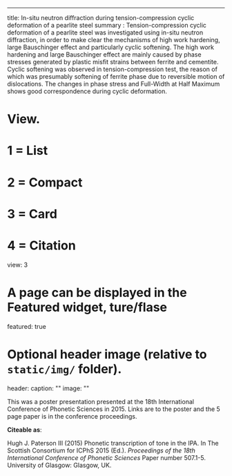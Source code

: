 ---
title: In-situ neutron diffraction during tension-compression cyclic deformation of a pearlite steel
summary : Tension-compression cyclic deformation of a pearlite steel was investigated using in-situ neutron diffraction, in order to make clear the mechanisms of high work hardening, large Bauschinger effect and particularly cyclic softening. The high work hardening and large Bauschinger effect are mainly caused by phase stresses generated by plastic misfit strains between ferrite and cementite. Cyclic softening was observed in tension-compression test, the reason of which was presumably softening of ferrite phase due to reversible motion of dislocations. The changes in phase stress and Full-Width at Half Maximum shows good correspondence during cyclic deformation.

# View.
#   1 = List
#   2 = Compact
#   3 = Card
#   4 = Citation
view: 3

# A page can be displayed in the Featured widget, ture/flase
featured: true

# Optional header image (relative to `static/img/` folder).
header:
  caption: ""
  image: ""


This was a poster presentation presented at the 18th International Conference of Phonetic Sciences in 2015. Links are to the poster and the 5 page paper is in the conference proceedings.

**Citeable as**:

Hugh J. Paterson III (2015) Phonetic transcription of tone in the IPA.  In The Scottish Consortium for ICPhS 2015 (Ed.). *Proceedings of the 18th International Conference of Phonetic Sciences* Paper number 507.1-5. University of Glasgow: Glasgow, UK.
